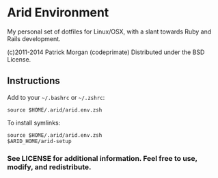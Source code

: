 # Arid Environment

My personal set of dotfiles for Linux/OSX, with a slant towards Ruby and Rails development.

(c)2011-2014 Patrick Morgan (codeprimate)
Distributed under the BSD License.

## Instructions

Add to your `~/.bashrc` or `~/.zshrc`:

    source $HOME/.arid/arid.env.zsh

To install symlinks:

    source $HOME/.arid/arid.env.zsh
    $ARID_HOME/arid-setup

### See LICENSE for additional information.  Feel free to use, modify, and redistribute.
